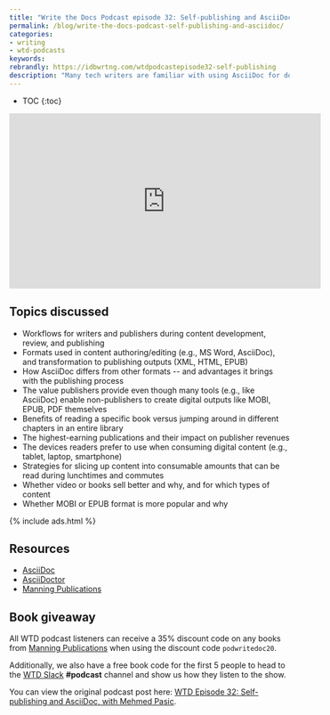 ```yaml
---
title: "Write the Docs Podcast episode 32: Self-publishing and AsciiDoc, with Mehmed Pasic"
permalink: /blog/write-the-docs-podcast-self-publishing-and-asciidoc/
categories:
- writing
- wtd-podcasts
keywords:
rebrandly: https://idbwrtng.com/wtdpodcastepisode32-self-publishing
description: "Many tech writers are familiar with using AsciiDoc for documentation, but did you know that you can also create fiction and non-fiction books with AsciiDoc, publishing to popular digital formats such as EPUB or PDF, along with HTML? In this episode of the Write the Docs podcast, we chat with Mehmed Pasic from Manning Publications about self-publishing, AsciiDoc, collaborative workflows between authors and editors, trends in book publishing, the most popular devices for consuming content, book versus video formats for technical content, and more."
---
```


* TOC
{:toc}

<iframe width="560" height="315" src="https://www.youtube.com/embed/i1N6OEPhVwQ" frameborder="0" allow="accelerometer; autoplay; clipboard-write; encrypted-media; gyroscope; picture-in-picture" allowfullscreen></iframe>

## Topics discussed

- Workflows for writers and publishers during content development, review, and publishing
- Formats used in content authoring/editing (e.g., MS Word, AsciiDoc), and transformation to publishing outputs (XML, HTML, EPUB)
- How AsciiDoc differs from other formats -- and advantages it brings with the publishing process
- The value publishers provide even though many tools (e.g., like AsciiDoc) enable non-publishers to create digital outputs like MOBI, EPUB, PDF themselves
- Benefits of reading a specific book versus jumping around in different chapters in an entire library
- The highest-earning publications and their impact on publisher revenues
- The devices readers prefer to use when consuming digital content (e.g., tablet, laptop, smartphone)
- Strategies for slicing up content into consumable amounts that can be read during lunchtimes and commutes
- Whether video or books sell better and why, and for which types of content
- Whether MOBI or EPUB format is more popular and why

{% include ads.html %}

## Resources

- [AsciiDoc](https://asciidoc.org/)
- [AsciiDoctor](https://asciidoctor.org/)
- [Manning Publications](https://www.manning.com/)

## Book giveaway

All WTD podcast listeners can receive a 35% discount code on any books from [Manning Publications](https://www.manning.com/) when using the discount code `podwritedoc20`.

Additionally, we also have a free book code for the first 5 people to head to the [WTD Slack](https://www.writethedocs.org/slack/) **#podcast** channel and show us how they listen to the show.

You can view the original podcast post here: [WTD Episode 32: Self-publishing and AsciiDoc, with Mehmed Pasic](https://podcast.writethedocs.org/2020/11/01/episode-32-self-publishing/).
